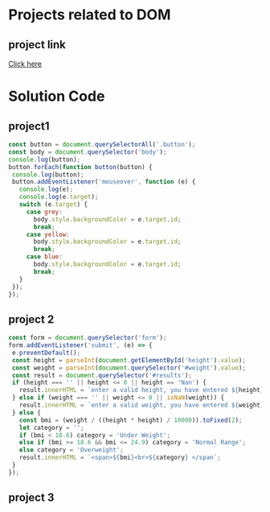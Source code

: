# Projects related to DOM 

## project link
[Click here](https://www.youtube.com/redirect?event=video_description&redir_token=QUFFLUhqazVobWdLSFJPX25MVnNUOHRoOHE0dXZnVDd6d3xBQ3Jtc0tudVVwZTNCU2IyUEJzZU9MdXJCOVpESm5lMnFKaFFRZGtsSDN0aHRfUTJaTEdxQmJMSFEya0p5dDlPa1pxRVRLdjExZ0MydlZDSTVvdU9fd2hmVUJUNy1KR1FNcUZCRDFwR1lYa1BReFljWWw4aGpMZw&q=https%3A%2F%2Fgithub.com%2Fhiteshchoudhary%2F&v=EGqHVjU-fas)

# Solution Code

## project1
 ```javascript
 const button = document.querySelectorAll('.button');
const body = document.querySelector('body');
console.log(button);
button.forEach(function button(button) {
  console.log(button);
  button.addEventListener('mouseover', function (e) {
    console.log(e);
    console.log(e.target);
    switch (e.target) {
      case grey:
        body.style.backgroundColor = e.target.id;
        break;
      case yellow:
        body.style.backgroundColor = e.target.id;
        break;
      case blue:
        body.style.backgroundColor = e.target.id;
        break;
    }
  });
});

 ```

 ## project 2
 ```javascript
 const form = document.querySelector('form');
form.addEventListener('submit', (e) => {
  e.preventDefault();
  const height = parseInt(document.getElementById('height').value);
  const weight = parseInt(document.querySelector('#weight').value);
  const result = document.querySelector('#results');
  if (height === '' || height <= 0 || height == 'Nan') {
    result.innerHTML = `enter a valid height, you have entered ${height}`;
  } else if (weight === '' || weight <= 0 || isNaN(weight)) {
    result.innerHTML = `enter a valid weight, you have entered ${weight}`;
  } else {
    const bmi = (weight / ((height * height) / 10000)).toFixed(2);
    let category = '';
    if (bmi < 18.6) category = 'Under Weight';
    else if (bmi >= 18.6 && bmi <= 24.9) category = 'Normal Range';
    else category = 'Overweight';
    result.innerHTML = `<span>${bmi}<br>${category} </span`;
  }
});
 ```

 ## project 3
 ```javascript
 ```
